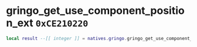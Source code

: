 # gringo_get_use_component_position_ext `0xCE210220`

```lua
local result --[[ integer ]] = natives.gringo.gringo_get_use_component_position_ext(_unk0 --[[ integer ]], _unk1 --[[ integer ]], _unk2 --[[ integer ]])
```